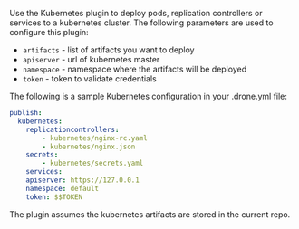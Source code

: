 Use the Kubernetes plugin to deploy pods, replication controllers or services to a kubernetes cluster.
The following parameters are used to configure this plugin:

* `artifacts` - list of artifacts you want to deploy
* `apiserver` - url of kubernetes master
* `namespace` - namespace where the artifacts will be deployed
* `token` - token to validate credentials

The following is a sample Kubernetes configuration in your .drone.yml file:

```yaml
publish:
  kubernetes:
    replicationcontrollers:
        - kubernetes/nginx-rc.yaml
        - kubernetes/nginx.json
    secrets:
        - kubernetes/secrets.yaml
    services:
    apiserver: https://127.0.0.1
    namespace: default
    token: $$TOKEN
```

The plugin assumes the kubernetes artifacts are stored in the current repo.
